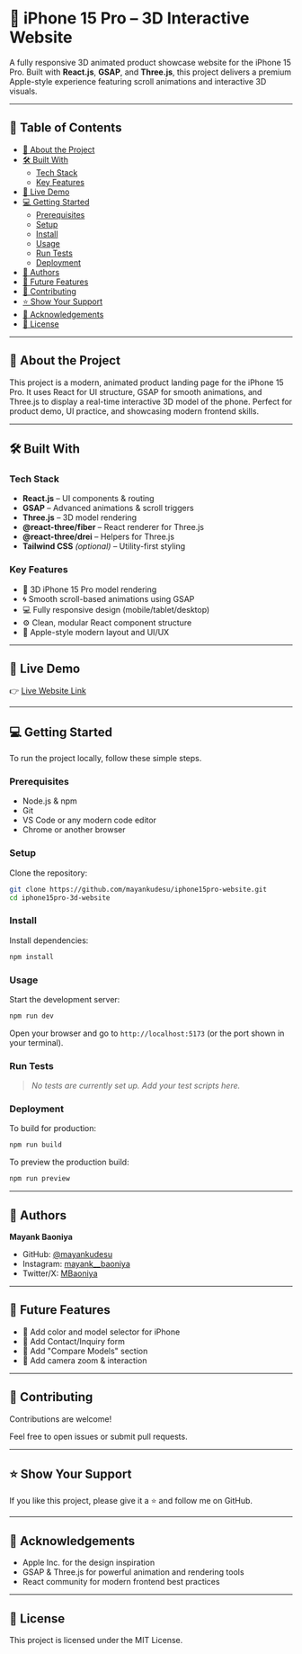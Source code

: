 # 📱 iPhone 15 Pro – 3D Interactive Website

A fully responsive 3D animated product showcase website for the iPhone 15 Pro. Built with **React.js**, **GSAP**, and **Three.js**, this project delivers a premium Apple-style experience featuring scroll animations and interactive 3D visuals.

---

## 📗 Table of Contents

- [📖 About the Project](#-about-the-project)
- [🛠 Built With](#-built-with)
  - [Tech Stack](#tech-stack)
  - [Key Features](#key-features)
- [🚀 Live Demo](#-live-demo)
- [💻 Getting Started](#-getting-started)
  - [Prerequisites](#prerequisites)
  - [Setup](#setup)
  - [Install](#install)
  - [Usage](#usage)
  - [Run Tests](#run-tests)
  - [Deployment](#deployment)
- [👥 Authors](#-authors)
- [🔭 Future Features](#-future-features)
- [🤝 Contributing](#-contributing)
- [⭐️ Show Your Support](#️-show-your-support)
- [🙏 Acknowledgements](#-acknowledgements)
- [📝 License](#-license)

---

## 📖 About the Project

This project is a modern, animated product landing page for the iPhone 15 Pro. It uses React for UI structure, GSAP for smooth animations, and Three.js to display a real-time interactive 3D model of the phone. Perfect for product demo, UI practice, and showcasing modern frontend skills.

---

## 🛠 Built With

### Tech Stack

- **React.js** – UI components & routing
- **GSAP** – Advanced animations & scroll triggers
- **Three.js** – 3D model rendering
- **@react-three/fiber** – React renderer for Three.js
- **@react-three/drei** – Helpers for Three.js
- **Tailwind CSS** *(optional)* – Utility-first styling

### Key Features

- 📱 3D iPhone 15 Pro model rendering
- 🌀 Smooth scroll-based animations using GSAP
- 💻 Fully responsive design (mobile/tablet/desktop)
- ⚙️ Clean, modular React component structure
- 🎨 Apple-style modern layout and UI/UX

---

## 🚀 Live Demo

👉 [Live Website Link](https://mayankudesu.github.io/iphone15pro-website/)

---

## 💻 Getting Started

To run the project locally, follow these simple steps.

### Prerequisites

- Node.js & npm
- Git
- VS Code or any modern code editor
- Chrome or another browser

### Setup

Clone the repository:

```bash
git clone https://github.com/mayankudesu/iphone15pro-website.git
cd iphone15pro-3d-website
```

### Install

Install dependencies:

```bash
npm install
```

### Usage

Start the development server:

```bash
npm run dev
```

Open your browser and go to `http://localhost:5173` (or the port shown in your terminal).

### Run Tests

> _No tests are currently set up. Add your test scripts here._

### Deployment

To build for production:

```bash
npm run build
```

To preview the production build:

```bash
npm run preview
```

---

## 👥 Authors

**Mayank Baoniya**

- GitHub: [@mayankudesu](https://github.com/mayankudesu)
- Instagram: [mayank__baoniya](https://instagram.com/mayank__baoniya)
- Twitter/X: [MBaoniya](https://twitter.com/MBaoniya)

---

## 🔭 Future Features

- 🔄 Add color and model selector for iPhone
- 💬 Add Contact/Inquiry form
- 🧩 Add "Compare Models" section
- 📸 Add camera zoom & interaction

---

## 🤝 Contributing

Contributions are welcome!

Feel free to open issues or submit pull requests.

---

## ⭐️ Show Your Support

If you like this project, please give it a ⭐️ and follow me on GitHub.

---

## 🙏 Acknowledgements

- Apple Inc. for the design inspiration
- GSAP & Three.js for powerful animation and rendering tools
- React community for modern frontend best practices

---

## 📝 License

This project is licensed under the MIT License.
